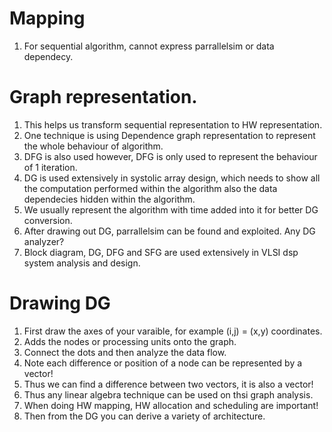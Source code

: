 # Mapping
1. For sequential algorithm, cannot express parrallelsim or data dependecy.

# Graph representation.
1. This helps us transform sequential representation to HW representation.
2. One technique is using Dependence graph representation to represent the whole behaviour of algorithm.
3. DFG is also used however, DFG is only used to represent the behaviour of 1 iteration.
4. DG is used extensively in systolic array design, which needs to show all the computation performed within the algorithm also the data dependecies hidden within the algorithm.
5. We usually represent the algorithm with time added into it for better DG conversion.
6. After drawing out DG, parrallelsim can be found and exploited. Any DG analyzer?
7. Block diagram, DG, DFG and SFG are used extensively in VLSI dsp system analysis and design.

# Drawing DG
1. First draw the axes of your varaible, for example (i,j) = (x,y) coordinates.
2. Adds the nodes or processing units onto the graph.
3. Connect the dots and then analyze the data flow.
4. Note each difference or position of a node can be represented by a vector!
5. Thus we can find a difference between two vectors, it is also a vector!
6. Thus any linear algebra technique can be used on thsi graph analysis.
7. When doing HW mapping, HW allocation and scheduling are important!
8. Then from the DG you can derive a variety of architecture.